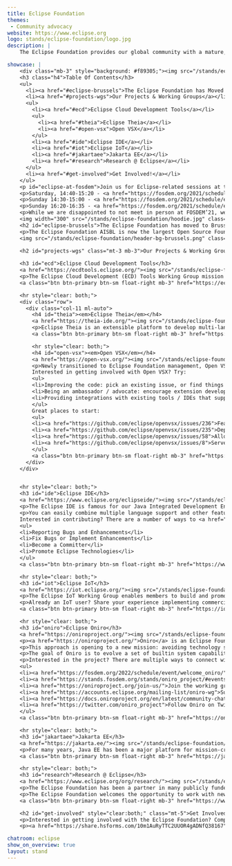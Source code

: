 ```yaml
---
title: Eclipse Foundation
themes:
 - Community advocacy
website: https://www.eclipse.org
logo: stands/eclipse-foundation/logo.jpg
description: |
    The Eclipse Foundation provides our global community with a mature, scalable, and business-friendly environment for open source software collaboration and innovation. You may be familiar with the Eclipse IDE, but the Foundation is also home to over 415 other projects and working groups. including Eclipse Cloud Dev Tools, Eclipse IoT, Edge Native and Jakarta EE. Visit our stand to learn more about our open source  projects and technologies, and how to get involved.

showcase: |
    <div class="mb-3" style="background: #f89305;"><img src="/stands/eclipse-foundation/header-bg.jpg" class="img img-fluid" alt="Welcome to the Eclipse Foundation stand"></div>
    <h3 class="h4">Table Of Contents</h3>
    <ul>
      <li><a href="#eclipse-brussels">The Eclipse Foundation has Moved to Brussels!</a></li>
      <li><a href="#projects-wgs">Our Projects & Working Groups</a></li>
      <ul>
        <li><a href="#ecd">Eclipse Cloud Development Tools</a></li>
        <ul>
          <li><a href="#theia">Eclipse Theia</a></li>
          <li><a href="#open-vsx">Open VSX</a></li>
        </ul>
        <li><a href="#ide">Eclipse IDE</a></li>
        <li><a href="#iot">Eclipse IoT</a></li>
        <li><a href="#jakartaee">Jakarta EE</a></li>
        <li><a href="#research">Research @ Eclipse</a></li>
      </ul>
      <li><a href="#get-involved">Get Involved!</a></li>
    </ul>
    <p id="eclipse-at-fosdem">Join us for Eclipse-related sessions at the conference:</p>
    <p>Saturday, 14:40-15:20 - <a href="https://fosdem.org/2021/schedule/event/jakartaee9beyond/">Jakarta EE 9 and Beyond (Ivar Grimstad)</a></p>
    <p>Sunday 14:30-15:00 - <a href="https://fosdem.org/2021/schedule/event/safety_and_open_source/">Safety and open source, oh my? </a>(Simon Hoinkis, Christian Eltzschig)</p>
    <p>Sunday 16:20-16:35 - <a href="https://fosdem.org/2021/schedule/event/sca_update_sw360/">Eclipse SW360 Web application for managing software Bill-Of-Material </a>(Smruti Prakash Sahoo, Jaideep Palit, Abdul Kapti)</p>
    <p>While we are disappointed to not meet in person at FOSDEM’21, we welcome you to our fast-growing community of contributors and committers. Send us a chat and fill out our form below to find out how to get involved and for a chance to win a free hoodie! </p>
    <img width="300" src="/stands/eclipse-foundation/hoodie.jpg" class="img img-fluid" alt="The Eclipse Foundation hoodie">
    <h2 id="eclipse-brussels">The Eclipse Foundation has moved to Brussels!</h2>
    <p>The Eclipse Foundation AISBL is now the largest Open Source Foundation in Europe, with our new home based in the heart of Brussels, Belgium. Establishing this new organization will accelerate the drive to digitization throughout the EU and provide a new engine for the development of innovative and open technologies across the continent and beyond. Find out more about our move at <a href="https://www.eclipse.org/europe/">eclipse.org/europe</a>.</p>
    <img src="/stands/eclipse-foundation/header-bg-brussels.png" class="img img-fluid" alt="The Eclipse Foundation has moved to Brussels">
    
    <h2 id="projects-wgs" class="mt-3 mb-3">Our Projects & Working Groups</h2>

    <h3 id="ecd">Eclipse Cloud Development Tools</h3>
    <a href="https://ecdtools.eclipse.org/"><img src="/stands/eclipse-foundation/logo-ecd.png" class="img img-fluid" alt="logo of Could Development Tools"></a>
    <p>The Eclipse Cloud Development (ECD) Tools Working Group mission is to define and build an ecosystem of best-in-class open-source web and cloud-based development tools, and to promote and drive the broad adoption of these tools.</p>
    <a class="btn btn-primary btn-sm float-right mb-3" href="https://ecdtools.eclipse.org/">Learn More</a>

    <hr style="clear: both;">
    <div class="row">
      <div class="col-11 ml-auto">
        <h4 id="theia"><em>Eclipse Theia</em></h4>
        <a href="https://theia-ide.org/"><img src="/stands/eclipse-foundation/logo-theia.png" class="img img-fluid" alt="logo of Eclipse Theia"></a>
        <p>Eclipse Theia is an extensible platform to develop multi-language Cloud & Desktop IDEs with state-of-the-art web technologies. Managed under the ECD Tools Working Group, Eclipse Theia will soon launch Theia Blueprint, a pre-built version of Theia that can be installed natively for all major operating systems (Windows, MacOS and Linux).</p>
        <a class="btn btn-primary btn-sm float-right mb-3" href="https://theia-ide.org/">Learn More</a>

        <hr style="clear: both;">
        <h4 id="open-vsx"><em>Open VSX</em></h4>
        <a href="https://open-vsx.org/"><img src="/stands/eclipse-foundation/logo-openvsx.png" class="img img-fluid" alt="logo of Open VSX"></a>
        <p>Newly transitioned to Eclipse Foundation management, Open VSX is a vendor-neutral and publicly hosted open source alternative to the Microsoft Visual Studio Marketplace for VS Code extensions. It delivers on the industry’s need for a more flexible and open approach to VS Code extensions and marketplace technologies.</p>
        Interested in getting involved with Open VSX? Try:
        <ul>
        <li>Improving the code: pick an existing issue, or find things that can be improved in the frontend</li>
        <li>Being an ambassador / advocate: encourage extension developers to publish to open-vsx.org</li>
        <li>Providing integrations with existing tools / IDEs that support VS Code extensions</li>
        </ul>
        Great places to start:
        <ul>
        <li><a href="https://github.com/eclipse/openvsx/issues/236">Feature-request: stable download urls for tagged versions</a></li>
        <li><a href="https://github.com/eclipse/openvsx/issues/235">Deployment Statistics in the Admin Dashboard</a></li>
        <li><a href="https://github.com/eclipse/openvsx/issues/58">Allow to unpublish extensions</a></li>
        <li><a href="https://github.com/eclipse/openvsx/issues/8">Server side rendering</a></li>
        </ul>
        <a class="btn btn-primary btn-sm float-right mb-3" href="https://open-vsx.org/">Learn More</a>
      </div>
    </div>


    <hr style="clear: both;">
    <h3 id="ide">Eclipse IDE</h3>
    <a href="https://www.eclipse.org/eclipseide/"><img src="/stands/eclipse-foundation/logo-eclipseide.png" class="img img-fluid" alt="logo of Eclipse IDE"></a>
    <p>The Eclipse IDE is famous for our Java Integrated Development Environment (IDE), but we have a number of pretty cool IDEs, including our C/C++ IDE, JavaScript/TypeScript IDE, PHP IDE, and more.</p>
    <p>You can easily combine multiple language support and other features into any of our default packages, and the Eclipse Marketplace allows for virtually unlimited customization and extension.</p>
    Interested in contributing? There are a number of ways to <a href="https://www.eclipse.org/contribute/">get involved</a>, including:
    <ul>
    <li>Reporting Bugs and Enhancements</li>
    <li>Fix Bugs or Implement Enhancements</li>
    <li>Become a Committer</li>
    <li>Promote Eclipse Technologies</li>
    </ul>
    <a class="btn btn-primary btn-sm float-right mb-3" href="https://www.eclipse.org/eclipseide/">Learn More</a>

    <hr style="clear: both;">
    <h3 id="iot">Eclipse IoT</h3>
    <a href="https://iot.eclipse.org/"><img src="/stands/eclipse-foundation/logo-iot.png" class="img img-fluid" alt="logo of Eclipse IoT"></a>
    <p>The Eclipse IoT Working Group enables members to build and promote open source software, open standards and open collaboration models needed to create a scalable and open Internet of Things.</p>
    <p>Already an IoT user? Share your experience implementing commercial IoT and Edge solutions to help shape the future by completing the 2021 IoT and Edge Commercial Adoption Survey: <a href="https://www.surveymonkey.com/r/HK887ZL">https://www.surveymonkey.com/r/HK887ZL</a></p>
    <a class="btn btn-primary btn-sm float-right mb-3" href="https://iot.eclipse.org/">Learn More</a>

    <hr style="clear: both;">
    <h3 id="oniro">Eclipse Oniro</h3>
    <a href="https://oniroproject.org/"><img src="/stands/eclipse-foundation/logo-oniro.png" class="img img-fluid" alt="logo of Eclipse Oniro"></a>
    <p><a href="https://oniroproject.org/">Oniro</a> is an Eclipse Foundation project based on the development of a distributed open source operating system, that means one single software able to talk, interconnect and relate multiple IoT and consumer devices.</p>
    <p>This approach is opening to a new mission: avoiding technology silos through the path of building one end-to-end open source ecosystem that is able to integrate device makers, ODMs, app developers and consumers perspectives and needs all together.</p>
    <p>The goal of Oniro is to evolve a set of builtin system capabilities on top of commodity open source kernels that allows sharing of resources and collaboration across distributed devices of various classes along with reusing and collaborating with existing open source projects (e.g. Yocto Project, Zephyr, Reuse from FSFE, etc).</p>
    <p>Interested in the project? There are multiple ways to connect with us:<br/>
    <ul>
    <li><a href="https://fosdem.org/2022/schedule/event/welcome_oniro/">Visit Oniro's FOSDEM 2022 stand</a></li>
    <li><a href="https://stands.fosdem.org/stands/oniro_project/#events">Attend Oniro's FOSDEM events</a>
    <li><a href="https://oniroproject.org/join-us/">Join the working group</a></li>
    <li><a href="https://accounts.eclipse.org/mailing-list/oniro-wg">Subscribe to the mailing list</a></li>
    <li><a href="https://docs.oniroproject.org/en/latest/community-chat-platform.html">Chat with community</a></li>
    <li><a href="https://twitter.com/oniro_project">Follow Oniro on Twitter</a></li>
    </ul>
    <a class="btn btn-primary btn-sm float-right mb-3" href="https://oniroproject.org/">Learn More</a>

    <hr style="clear: both;">
    <h3 id="jakartaee">Jakarta EE</h3>
    <a href="https://jakarta.ee/"><img src="/stands/eclipse-foundation/logo-jakartaee.jpg" class="img img-fluid" alt="logo of Jakarta EE"></a>
    <p>For many years, Java EE has been a major platform for mission-critical enterprise applications. In order to accelerate business application development for a cloud-native world, leading software vendors collaborated to move Java EE technologies to the Eclipse Foundation where they will evolve under the Jakarta EE brand. Powered by participation, Jakarta EE is focused on enabling community-driven collaboration and open innovation for the cloud. Build modern and portable enterprise applications and protect your investments in Java EE.</p>
    <a class="btn btn-primary btn-sm float-right mb-3" href="https://jakarta.ee/">Learn More</a>

    <hr style="clear: both;">
    <h3 id="research">Research @ Eclipse</h3>
    <a href="https://www.eclipse.org/org/research/"><img src="/stands/eclipse-foundation/logo-research.png" class="img img-fluid" alt="logo of Research @ Eclipse"></a>
    <p>The Eclipse Foundation has been a partner in many publicly funded research projects since 2013, offering sustainability, guidance, expertise, open collaboration and access to the Eclipse Ecosystem. We help organizations to successfully create, publish, and sustain an open source software platform, making the results of the research projects available for commercial or public exploitation.</p>
    <p>The Eclipse Foundation welcomes the opportunity to work with new industry research projects.</p>
    <a class="btn btn-primary btn-sm float-right mb-3" href="https://www.eclipse.org/org/research/">Learn More</a>

    <h2 id="get-involved" style="clear:both;" class="mt-5">Get Involved!</h2>
    <p>Interested in getting involved with the Eclipse Foundation? Complete this <a href="https://share.hsforms.com/10m1AuRyTTC2UUOR4gADNfQ38167">form</a> to connect with us and join our community! Completing the form will also enter you in a random drawing for your chance to win a free Eclipse Cloud Development Tools hoodie shipped free anywhere in the world!</p>
    <p><a href="https://share.hsforms.com/10m1AuRyTTC2UUOR4gADNfQ38167" class="btn btn-primary">Get Involved</a></p>

chatroom: eclipse
show_on_overview: true
layout: stand
---
```

